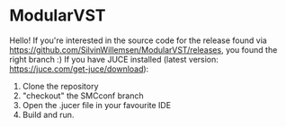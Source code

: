 # ModularVST

Hello! If you're interested in the source code for the release found via https://github.com/SilvinWillemsen/ModularVST/releases, you found the right branch :) If you have JUCE installed (latest version: https://juce.com/get-juce/download):
1. Clone the repository
2. "checkout" the SMCconf branch
3. Open the .jucer file in your favourite IDE
4. Build and run. 
